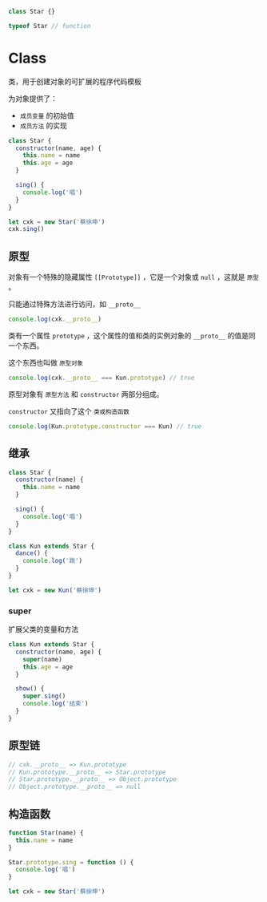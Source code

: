 ```js
class Star {}

typeof Star // function
```

# Class

类，用于创建对象的可扩展的程序代码模板

为对象提供了：

- `成员变量` 的初始值
- `成员方法` 的实现

```js
class Star {
  constructor(name, age) {
    this.name = name
    this.age = age
  }

  sing() {
    console.log('唱')
  }
}

let cxk = new Star('蔡徐坤')
cxk.sing()
```

## 原型

对象有一个特殊的隐藏属性 `[[Prototype]]` ，它是一个对象或 `null` ，这就是 `原型` 。

只能通过特殊方法进行访问，如 `__proto__`

```js
console.log(cxk.__proto__)
```

类有一个属性 `prototype` ，这个属性的值和类的实例对象的 `__proto__` 的值是同一个东西。

这个东西也叫做 `原型对象`

```js
console.log(cxk.__proto__ === Kun.prototype) // true
```

原型对象有 `原型方法` 和 `constructor` 两部分组成。

`constructor` 又指向了这个 `类或构造函数`

```js
console.log(Kun.prototype.constructor === Kun) // true
```

## 继承

```js
class Star {
  constructor(name) {
    this.name = name
  }

  sing() {
    console.log('唱')
  }
}

class Kun extends Star {
  dance() {
    console.log('跳')
  }
}

let cxk = new Kun('蔡徐坤')
```

### super

扩展父类的变量和方法

```js
class Kun extends Star {
  constructor(name, age) {
    super(name)
    this.age = age
  }

  show() {
    super.sing()
    console.log('结束')
  }
}
```

## 原型链

```js
// cxk.__proto__ => Kun.prototype
// Kun.prototype.__proto__ => Star.prototype
// Star.prototype.__proto__ => Object.prototype
// Object.prototype.__proto__ => null
```

## 构造函数

```js
function Star(name) {
  this.name = name
}

Star.prototype.sing = function () {
  console.log('唱')
}

let cxk = new Star('蔡徐坤')
```
